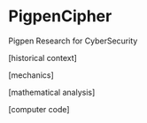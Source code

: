 # PigpenCipher
Pigpen Research for CyberSecurity

[historical context]

[mechanics]

[mathematical analysis]

[computer code]
